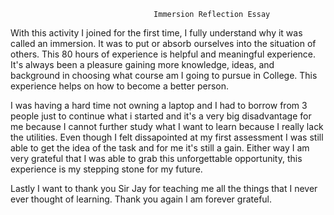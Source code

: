                                     Immersion Reflection Essay

   With this activity I joined for the first time, I fully understand why it was called an immersion. 
It was to put or absorb ourselves into the situation of others. This 80 hours of experience is 
helpful and meaningful experience. It's always been a pleasure gaining more knowledge, ideas, and background in choosing what course am I going to pursue in College. This experience helps on how to become a better person.

   I was having a hard time not owning a laptop and I had to borrow from 3 people just to continue what i started 
and it's a very big disadvantage for me because I cannot further study what I want to learn because I really lack the utilities. Even though I felt dissapointed at my first assessment I was still able to get the idea of the task and for me it's still a gain. Either way I am very grateful that I was able to grab this unforgettable opportunity, this experience is my stepping stone for my future.

   Lastly I want to thank you Sir Jay for teaching me all the things that I never ever thought of learning.
Thank you again I am forever grateful.
